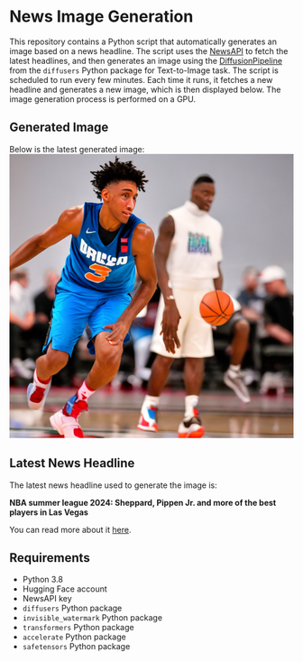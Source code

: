 # News Image Generation
This repository contains a Python script that automatically generates an image based on a news headline. The script uses the [NewsAPI](https://newsapi.org/) to fetch the latest headlines, and then generates an image using the [DiffusionPipeline](https://github.com/huggingface/diffusers) from the `diffusers` Python package for Text-to-Image task.
The script is scheduled to run every few minutes. Each time it runs, it fetches a new headline and generates a new image, which is then displayed below. The image generation process is performed on a GPU.

## Generated Image
Below is the latest generated image:
![Generated Image](image.png)

## Latest News Headline
The latest news headline used to generate the image is:

**NBA summer league 2024: Sheppard, Pippen Jr. and more of the best players in Las Vegas**

You can read more about it [here](https://news.google.com/rss/articles/CBMid2h0dHBzOi8vd3d3LmVzcG4uY29tL25iYS9pbnNpZGVyL3N0b3J5L18vaWQvNDA2MTkwNTYvbmJhLXN1bW1lci1sZWFndWUtMjAyNC1iZXN0LXJvb2tpZXMtZnJlZS1hZ2VudHMtdmV0ZXJhbnMtbGFzLXZlZ2Fz0gEA?oc=5).

## Requirements
- Python 3.8
- Hugging Face account
- NewsAPI key
- `diffusers` Python package
- `invisible_watermark` Python package
- `transformers` Python package
- `accelerate` Python package
- `safetensors` Python package
